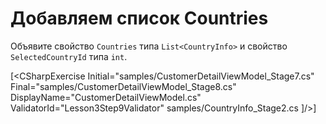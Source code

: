 ﻿Добавляем список Countries
==========================
Объявите свойство `Countries` типа `List<CountryInfo>` и свойство `SelectedCountryId` типа `int`.

[<CSharpExercise Initial="samples/CustomerDetailViewModel_Stage7.cs"
        Final="samples/CustomerDetailViewModel_Stage8.cs"
        DisplayName="CustomerDetailViewModel.cs"
        ValidatorId="Lesson3Step9Validator" 
	<Dependencies>
        <Dependency>samples/CountryInfo_Stage2.cs</Dependency>
    </Dependencies>
</CSharpExercise>]/>]
